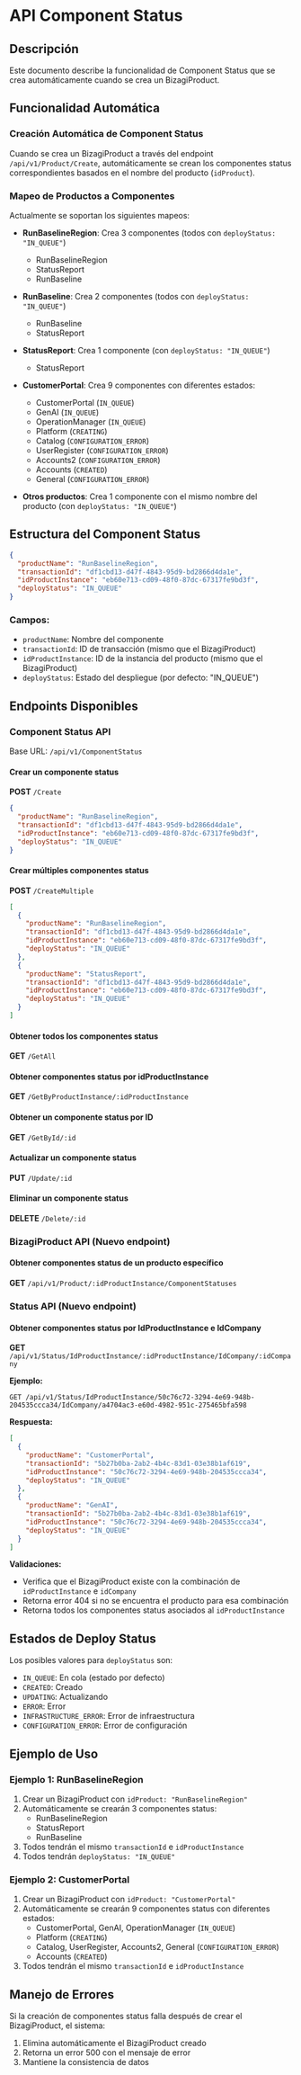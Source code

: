 # API Component Status

## Descripción
Este documento describe la funcionalidad de Component Status que se crea automáticamente cuando se crea un BizagiProduct.

## Funcionalidad Automática

### Creación Automática de Component Status
Cuando se crea un BizagiProduct a través del endpoint `/api/v1/Product/Create`, automáticamente se crean los componentes status correspondientes basados en el nombre del producto (`idProduct`).

### Mapeo de Productos a Componentes
Actualmente se soportan los siguientes mapeos:

- **RunBaselineRegion**: Crea 3 componentes (todos con `deployStatus: "IN_QUEUE"`)
  - RunBaselineRegion
  - StatusReport  
  - RunBaseline

- **RunBaseline**: Crea 2 componentes (todos con `deployStatus: "IN_QUEUE"`)
  - RunBaseline
  - StatusReport

- **StatusReport**: Crea 1 componente (con `deployStatus: "IN_QUEUE"`)
  - StatusReport

- **CustomerPortal**: Crea 9 componentes con diferentes estados:
  - CustomerPortal (`IN_QUEUE`)
  - GenAI (`IN_QUEUE`)
  - OperationManager (`IN_QUEUE`)
  - Platform (`CREATING`)
  - Catalog (`CONFIGURATION_ERROR`)
  - UserRegister (`CONFIGURATION_ERROR`)
  - Accounts2 (`CONFIGURATION_ERROR`)
  - Accounts (`CREATED`)
  - General (`CONFIGURATION_ERROR`)

- **Otros productos**: Crea 1 componente con el mismo nombre del producto (con `deployStatus: "IN_QUEUE"`)

## Estructura del Component Status

```json
{
  "productName": "RunBaselineRegion",
  "transactionId": "df1cbd13-d47f-4843-95d9-bd2866d4da1e",
  "idProductInstance": "eb60e713-cd09-48f0-87dc-67317fe9bd3f",
  "deployStatus": "IN_QUEUE"
}
```

### Campos:
- `productName`: Nombre del componente
- `transactionId`: ID de transacción (mismo que el BizagiProduct)
- `idProductInstance`: ID de la instancia del producto (mismo que el BizagiProduct)
- `deployStatus`: Estado del despliegue (por defecto: "IN_QUEUE")

## Endpoints Disponibles

### Component Status API
Base URL: `/api/v1/ComponentStatus`

#### Crear un componente status
**POST** `/Create`
```json
{
  "productName": "RunBaselineRegion",
  "transactionId": "df1cbd13-d47f-4843-95d9-bd2866d4da1e",
  "idProductInstance": "eb60e713-cd09-48f0-87dc-67317fe9bd3f",
  "deployStatus": "IN_QUEUE"
}
```

#### Crear múltiples componentes status
**POST** `/CreateMultiple`
```json
[
  {
    "productName": "RunBaselineRegion",
    "transactionId": "df1cbd13-d47f-4843-95d9-bd2866d4da1e",
    "idProductInstance": "eb60e713-cd09-48f0-87dc-67317fe9bd3f",
    "deployStatus": "IN_QUEUE"
  },
  {
    "productName": "StatusReport",
    "transactionId": "df1cbd13-d47f-4843-95d9-bd2866d4da1e",
    "idProductInstance": "eb60e713-cd09-48f0-87dc-67317fe9bd3f",
    "deployStatus": "IN_QUEUE"
  }
]
```

#### Obtener todos los componentes status
**GET** `/GetAll`

#### Obtener componentes status por idProductInstance
**GET** `/GetByProductInstance/:idProductInstance`

#### Obtener un componente status por ID
**GET** `/GetById/:id`

#### Actualizar un componente status
**PUT** `/Update/:id`

#### Eliminar un componente status
**DELETE** `/Delete/:id`

### BizagiProduct API (Nuevo endpoint)

#### Obtener componentes status de un producto específico
**GET** `/api/v1/Product/:idProductInstance/ComponentStatuses`

### Status API (Nuevo endpoint)

#### Obtener componentes status por IdProductInstance e IdCompany
**GET** `/api/v1/Status/IdProductInstance/:idProductInstance/IdCompany/:idCompany`

**Ejemplo:**
```
GET /api/v1/Status/IdProductInstance/50c76c72-3294-4e69-948b-204535ccca34/IdCompany/a4704ac3-e60d-4982-951c-275465bfa598
```

**Respuesta:**
```json
[
  {
    "productName": "CustomerPortal",
    "transactionId": "5b27b0ba-2ab2-4b4c-83d1-03e38b1af619",
    "idProductInstance": "50c76c72-3294-4e69-948b-204535ccca34",
    "deployStatus": "IN_QUEUE"
  },
  {
    "productName": "GenAI",
    "transactionId": "5b27b0ba-2ab2-4b4c-83d1-03e38b1af619",
    "idProductInstance": "50c76c72-3294-4e69-948b-204535ccca34",
    "deployStatus": "IN_QUEUE"
  }
]
```

**Validaciones:**
- Verifica que el BizagiProduct existe con la combinación de `idProductInstance` e `idCompany`
- Retorna error 404 si no se encuentra el producto para esa combinación
- Retorna todos los componentes status asociados al `idProductInstance`

## Estados de Deploy Status

Los posibles valores para `deployStatus` son:
- `IN_QUEUE`: En cola (estado por defecto)
- `CREATED`: Creado
- `UPDATING`: Actualizando
- `ERROR`: Error
- `INFRASTRUCTURE_ERROR`: Error de infraestructura
- `CONFIGURATION_ERROR`: Error de configuración

## Ejemplo de Uso

### Ejemplo 1: RunBaselineRegion
1. Crear un BizagiProduct con `idProduct: "RunBaselineRegion"`
2. Automáticamente se crearán 3 componentes status:
   - RunBaselineRegion
   - StatusReport
   - RunBaseline
3. Todos tendrán el mismo `transactionId` e `idProductInstance`
4. Todos tendrán `deployStatus: "IN_QUEUE"`

### Ejemplo 2: CustomerPortal
1. Crear un BizagiProduct con `idProduct: "CustomerPortal"`
2. Automáticamente se crearán 9 componentes status con diferentes estados:
   - CustomerPortal, GenAI, OperationManager (`IN_QUEUE`)
   - Platform (`CREATING`)
   - Catalog, UserRegister, Accounts2, General (`CONFIGURATION_ERROR`)
   - Accounts (`CREATED`)
3. Todos tendrán el mismo `transactionId` e `idProductInstance`

## Manejo de Errores

Si la creación de componentes status falla después de crear el BizagiProduct, el sistema:
1. Elimina automáticamente el BizagiProduct creado
2. Retorna un error 500 con el mensaje de error
3. Mantiene la consistencia de datos 